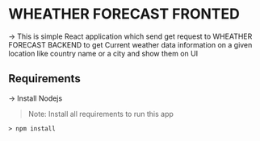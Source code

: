 # WHEATHER FORECAST FRONTED 

-> This is simple React application which send get request to WHEATHER FORECAST BACKEND to get Current weather data
    information on a given location like country name or a city and show them on UI


## Requirements 

-> Install Nodejs 

> Note: Install all requirements to run this app

    > npm install



